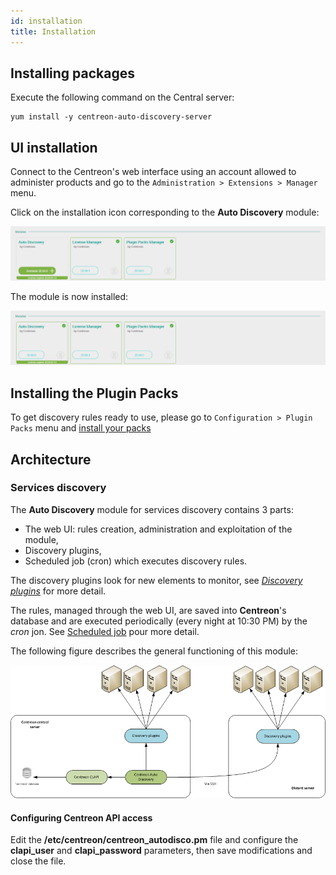 ```yaml
---
id: installation
title: Installation
---
```


## Installing packages

Execute the following command on the Central server:

``` shell
yum install -y centreon-auto-discovery-server
```

## UI installation

Connect to the Centreon's web interface using an account allowed to administer
products and go to the `Administration > Extensions > Manager` menu.

Click on the installation icon corresponding to the **Auto Discovery** module:

![image](../../assets/monitoring/discovery/install-before.png)

The module is now installed:

![image](../../assets/monitoring/discovery/install-after.png)

## Installing the Plugin Packs

To get discovery rules ready to use, please go to `Configuration > Plugin
Packs` menu and [install your packs](../pluginpacks.html#pack-installation)

## Architecture

### Services discovery

The **Auto Discovery** module for services discovery contains 3 parts:

  - The web UI: rules creation, administration and exploitation of the module,
  - Discovery plugins,
  - Scheduled job (cron) which executes discovery rules.

The discovery plugins look for new elements to monitor, see *[Discovery
plugins](services-discovery.html#discovery-plugins)* for more
detail.

The rules, managed through the web UI, are saved into **Centreon**'s database
and are executed periodically (every night at 10:30 PM) by the *cron* jon. See
[Scheduled job](administration.html#scheduled-job) pour more detail.

The following figure describes the general functioning of this module:

![image](../../assets/monitoring/discovery/services-discovery-schema.png)

#### Configuring Centreon API access

Edit the **/etc/centreon/centreon\_autodisco.pm** file and configure the
**clapi\_user** and **clapi\_password** parameters, then save modifications and
close the file.
